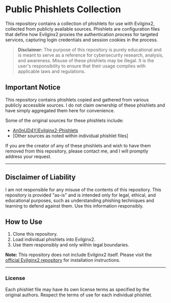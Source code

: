 # Public Phishlets Collection

This repository contains a collection of phishlets for use with Evilginx2, collected from publicly available sources. Phishlets are configuration files that define how Evilginx2 proxies the authentication process for targeted services, capturing login credentials and session cookies in the process.

> **Disclaimer:** The purpose of this repository is purely educational and is meant to serve as a reference for cybersecurity research, analysis, and awareness. Misuse of these phishlets may be illegal. It is the user's responsibility to ensure that their usage complies with applicable laws and regulations.

## Important Notice
This repository contains phishlets copied and gathered from various publicly accessible sources. I do not claim ownership of these phishlets and have simply aggregated them here for convenience.

Some of the original sources for these phishlets include:
- [An0nUD4Y/Evilginx2-Phishlets](https://github.com/An0nUD4Y/Evilginx2-Phishlets/)
- [Other sources as noted within individual phishlet files]

If you are the creator of any of these phishlets and wish to have them removed from this repository, please contact me, and I will promptly address your request.

---

## Disclaimer of Liability
I am not responsible for any misuse of the contents of this repository. This repository is provided "as-is" and is intended only for legal, ethical, and educational purposes, such as understanding phishing techniques and learning to defend against them. Use this information responsibly.

## How to Use
1. Clone this repository.
2. Load individual phishlets into Evilginx2.
3. Use them responsibly and only within legal boundaries.

**Note:** This repository does not include Evilginx2 itself. Please visit the [official Evilginx2 repository](https://github.com/kgretzky/evilginx2) for installation instructions.

---

### License
Each phishlet file may have its own license terms as specified by the original authors. Respect the terms of use for each individual phishlet.